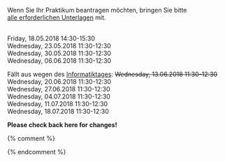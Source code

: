 

Wenn Sie Ihr Praktikum beantragen möchten, bringen Sie bitte<br />
<a href ="https://imi-bachelor.htw-berlin.de/studium/praktikum/#c10769">
alle erforderlichen Unterlagen</a> mit.
<br /><br />

Friday, 18.05.2018 14:30-15:30<br />
Wednesday, 23.05.2018 11:30-12:30<br />
Wednesday, 30.05.2018 11:30-12:30<br />
Wednesday, 06.06.2018 11:30-12:30<br />
<div class="alert alert-danger" role="alert">
Fällt aus wegen des <a href="https://www.htw-berlin.de/hochschule/informatiktag/programm/">Informatiktages</a>:
<s>Wednesday, 13.06.2018 11:30-12:30</s>
</div>
Wednesday, 20.06.2018 11:30-12:30<br />
Wednesday, 27.06.2018 11:30-12:30<br />
Wednesday, 04.07.2018 11:30-12:30<br />
Wednesday, 11.07.2018 11:30-12:30<br />
Wednesday, 18.07.2018 11:30-12:30<br />
<div class="alert alert-info" role="alert">

<b>Please check back here for changes!</b>
</div>



{% comment %}


<div class="alert alert-danger" role="alert">


{% endcomment %}
